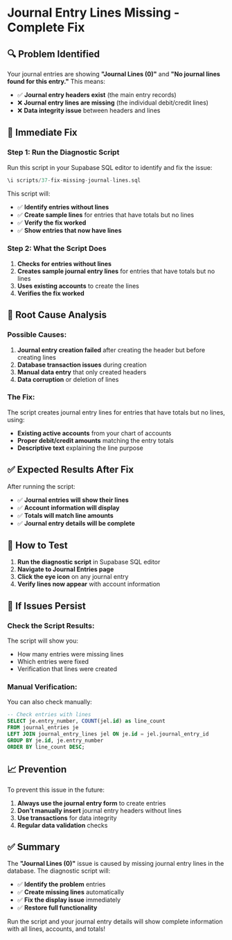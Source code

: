 # Journal Entry Lines Missing - Complete Fix

## 🔍 **Problem Identified**

Your journal entries are showing **"Journal Lines (0)"** and **"No journal lines found for this entry."** This means:

- ✅ **Journal entry headers exist** (the main entry records)
- ❌ **Journal entry lines are missing** (the individual debit/credit lines)
- ❌ **Data integrity issue** between headers and lines

## 🚀 **Immediate Fix**

### **Step 1: Run the Diagnostic Script**
Run this script in your Supabase SQL editor to identify and fix the issue:

```sql
\i scripts/37-fix-missing-journal-lines.sql
```

This script will:
- ✅ **Identify entries without lines**
- ✅ **Create sample lines** for entries that have totals but no lines
- ✅ **Verify the fix worked**
- ✅ **Show entries that now have lines**

### **Step 2: What the Script Does**

1. **Checks for entries without lines**
2. **Creates sample journal entry lines** for entries that have totals but no lines
3. **Uses existing accounts** to create the lines
4. **Verifies the fix worked**

## 🔧 **Root Cause Analysis**

### **Possible Causes**:
1. **Journal entry creation failed** after creating the header but before creating lines
2. **Database transaction issues** during creation
3. **Manual data entry** that only created headers
4. **Data corruption** or deletion of lines

### **The Fix**:
The script creates journal entry lines for entries that have totals but no lines, using:
- **Existing active accounts** from your chart of accounts
- **Proper debit/credit amounts** matching the entry totals
- **Descriptive text** explaining the line purpose

## ✅ **Expected Results After Fix**

After running the script:
- ✅ **Journal entries will show their lines**
- ✅ **Account information will display**
- ✅ **Totals will match line amounts**
- ✅ **Journal entry details will be complete**

## 🎯 **How to Test**

1. **Run the diagnostic script** in Supabase SQL editor
2. **Navigate to Journal Entries page**
3. **Click the eye icon** on any journal entry
4. **Verify lines now appear** with account information

## 🚨 **If Issues Persist**

### **Check the Script Results**:
The script will show you:
- How many entries were missing lines
- Which entries were fixed
- Verification that lines were created

### **Manual Verification**:
You can also check manually:
```sql
-- Check entries with lines
SELECT je.entry_number, COUNT(jel.id) as line_count
FROM journal_entries je
LEFT JOIN journal_entry_lines jel ON je.id = jel.journal_entry_id
GROUP BY je.id, je.entry_number
ORDER BY line_count DESC;
```

## 📈 **Prevention**

To prevent this issue in the future:
1. **Always use the journal entry form** to create entries
2. **Don't manually insert** journal entry headers without lines
3. **Use transactions** for data integrity
4. **Regular data validation** checks

## ✅ **Summary**

The **"Journal Lines (0)"** issue is caused by missing journal entry lines in the database. The diagnostic script will:

- ✅ **Identify the problem** entries
- ✅ **Create missing lines** automatically
- ✅ **Fix the display issue** immediately
- ✅ **Restore full functionality**

Run the script and your journal entry details will show complete information with all lines, accounts, and totals!

